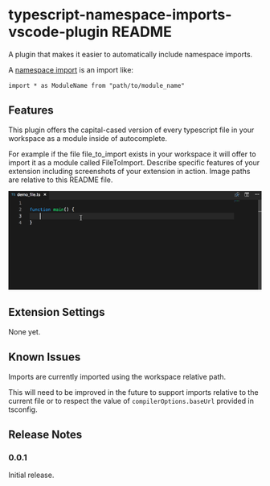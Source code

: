 # typescript-namespace-imports-vscode-plugin README

A plugin that makes it easier to 
automatically include namespace imports.

A [namespace import](http://exploringjs.com/es6/ch_modules.html#_importing-styles) is an import like:
```
import * as ModuleName from "path/to/module_name"
```

## Features

This plugin offers the capital-cased version of every typescript file in your workspace as a module inside of autocomplete.

For example if the file file_to_import exists in your
workspace it will offer to import it as a module called
FileToImport.
Describe specific features of your extension including screenshots of your extension in action. Image paths are relative to this README file.

![demo](images/import_demo.gif)

## Extension Settings

None yet.

## Known Issues

Imports are currently imported using the workspace relative path.

This will need to be improved in the future to support imports
relative to the current file or to respect the value of `compilerOptions.baseUrl` provided in tsconfig.

## Release Notes

### 0.0.1

Initial release.
